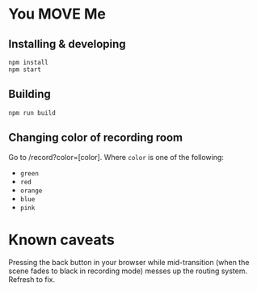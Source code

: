 # You MOVE Me

## Installing & developing

    npm install
    npm start

## Building

    npm run build


## Changing color of recording room
Go to /record?color=[color].
Where `color` is one of the following:
- `green`
- `red`
- `orange`
- `blue`
- `pink`

# Known caveats

Pressing the back button in your browser while mid-transition (when the scene fades to black in recording mode) messes up the routing system. Refresh to fix.
